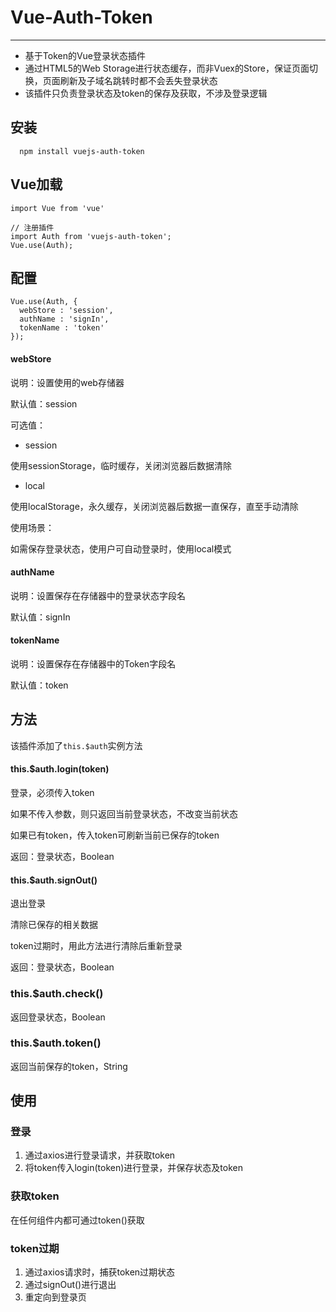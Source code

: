 # Vue-Auth-Token

---

- 基于Token的Vue登录状态插件
- 通过HTML5的Web Storage进行状态缓存，而非Vuex的Store，保证页面切换，页面刷新及子域名跳转时都不会丢失登录状态
- 该插件只负责登录状态及token的保存及获取，不涉及登录逻辑

## 安装

~~~
  npm install vuejs-auth-token
~~~

## Vue加载

~~~
import Vue from 'vue'

// 注册插件
import Auth from 'vuejs-auth-token';
Vue.use(Auth);
~~~

## 配置

~~~
Vue.use(Auth, {
  webStore : 'session',
  authName : 'signIn',
  tokenName : 'token'
});
~~~

#### webStore

说明：设置使用的web存储器

默认值：session

可选值：
- session

使用sessionStorage，临时缓存，关闭浏览器后数据清除

- local

使用localStorage，永久缓存，关闭浏览器后数据一直保存，直至手动清除

使用场景：

如需保存登录状态，使用户可自动登录时，使用local模式

#### authName

说明：设置保存在存储器中的登录状态字段名

默认值：signIn

#### tokenName

说明：设置保存在存储器中的Token字段名

默认值：token

## 方法

该插件添加了` this.$auth `实例方法

#### this.$auth.login(token)

登录，必须传入token

如果不传入参数，则只返回当前登录状态，不改变当前状态

如果已有token，传入token可刷新当前已保存的token

返回：登录状态，Boolean

#### this.$auth.signOut()

退出登录

清除已保存的相关数据

token过期时，用此方法进行清除后重新登录

返回：登录状态，Boolean

### this.$auth.check()

返回登录状态，Boolean

### this.$auth.token()

返回当前保存的token，String

## 使用

### 登录

1. 通过axios进行登录请求，并获取token
2. 将token传入login(token)进行登录，并保存状态及token

### 获取token

在任何组件内都可通过token()获取

### token过期

1. 通过axios请求时，捕获token过期状态
2. 通过signOut()进行退出
3. 重定向到登录页